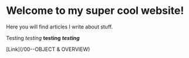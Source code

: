# Welcome to my super cool website!

Here you will find articles I write about stuff.

Testing *testing* **testing**  ***testing***

[Link](/00--OBJECT & OVERVIEW)

